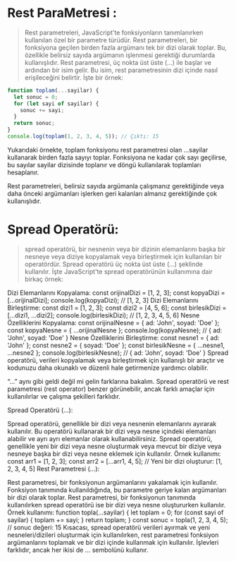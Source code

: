 # Rest ParaMetresi :

> Rest parametreleri, JavaScript’te fonksiyonların tanımlanırken kullanılan özel bir parametre türüdür.
> Rest parametreleri, bir fonksiyona geçilen birden fazla argümanı tek bir dizi olarak toplar. Bu, özellikle
> belirsiz sayıda argümanın işlenmesi gerektiği durumlarda kullanışlıdır.
> Rest parametresi, üç nokta üst üste (...) ile başlar ve ardından bir isim gelir. Bu isim, rest parametresinin
> dizi içinde nasıl erişileceğini belirtir. İşte bir örnek:

```javascript
function toplam(...sayilar) {
  let sonuc = 0;
  for (let sayi of sayilar) {
    sonuc += sayi;
  }
  return sonuc;
}
console.log(toplam(1, 2, 3, 4, 5)); // Çıktı: 15
```

Yukarıdaki örnekte, toplam fonksiyonu rest parametresi olan ...sayilar kullanarak birden fazla sayıyı toplar. Fonksiyona ne kadar çok sayı geçilirse, bu sayılar sayilar dizisinde toplanır ve döngü kullanılarak toplamları hesaplanır.

Rest parametreleri, belirsiz sayıda argümanla çalışmanız gerektiğinde veya daha önceki argümanları işlerken geri kalanları almanız gerektiğinde çok kullanışlıdır.

# Spread Operatörü:

> spread operatörü, bir nesnenin veya bir dizinin elemanlarını başka bir nesneye veya diziye kopyalamak veya birleştirmek için kullanılan bir operatördür. Spread operatörü üç nokta üst üste (...) şeklinde kullanılır. İşte JavaScript'te spread operatörünün kullanımına dair birkaç örnek:

Dizi Elemanlarını Kopyalama:
const orijinalDizi = [1, 2, 3];
const kopyaDizi = [...orijinalDizi];
console.log(kopyaDizi); // [1, 2, 3]
Dizi Elemanlarını Birleştirme:
const dizi1 = [1, 2, 3];
const dizi2 = [4, 5, 6];
const birlesikDizi = [...dizi1, ...dizi2];
console.log(birlesikDizi); // [1, 2, 3, 4, 5, 6]
Nesne Özelliklerini Kopyalama:
const orijinalNesne = { ad: 'John', soyad: 'Doe' };
const kopyaNesne = { ...orijinalNesne };
console.log(kopyaNesne); // { ad: 'John', soyad: 'Doe' }
Nesne Özelliklerini Birleştirme:
const nesne1 = { ad: 'John' };
const nesne2 = { soyad: 'Doe' };
const birlesikNesne = { ...nesne1, ...nesne2 };
console.log(birlesikNesne); // { ad: 'John', soyad: 'Doe' }
Spread operatörü, verileri kopyalamak veya birleştirmek için kullanışlı bir araçtır ve kodunuzu daha okunaklı ve düzenli hale getirmenize yardımcı olabilir.

“…” aynı gibi geldi değil mi gelin farklarına bakalım.
Spread operatörü ve rest parametresi (rest operator) benzer görünebilir, ancak farklı amaçlar için kullanılırlar ve çalışma şekilleri farklıdır.

Spread Operatörü (...):

Spread operatörü, genellikle bir dizi veya nesnenin elemanlarını ayırarak kullanılır. Bu operatörü kullanarak bir dizi veya nesne içindeki elemanları alabilir ve ayrı ayrı elemanlar olarak kullanabilirsiniz.
Spread operatörü, genellikle yeni bir dizi veya nesne oluşturmak veya mevcut bir diziye veya nesneye başka bir dizi veya nesne eklemek için kullanılır.
Örnek kullanımı:
const arr1 = [1, 2, 3];
const arr2 = [...arr1, 4, 5]; // Yeni bir dizi oluşturur: [1, 2, 3, 4, 5]
Rest Parametresi (...):

Rest parametresi, bir fonksiyonun argümanlarını yakalamak için kullanılır. Fonksiyon tanımında kullanıldığında, bu parametre geriye kalan argümanları bir dizi olarak toplar.
Rest parametresi, bir fonksiyonun tanımında kullanılırken spread operatörü ise bir dizi veya nesne oluştururken kullanılır.
Örnek kullanımı:
function topla(...sayilar) {
let toplam = 0;
for (const sayi of sayilar) {
toplam += sayi;
}
return toplam;
}
const sonuc = topla(1, 2, 3, 4, 5); // sonuc değeri: 15
Kısacası, spread operatörü verileri ayırmak ve yeni nesneleri/dizileri oluşturmak için kullanılırken, rest parametresi fonksiyon argümanlarını toplamak ve bir dizi içinde kullanmak için kullanılır. İşlevleri farklıdır, ancak her ikisi de ... sembolünü kullanır.
